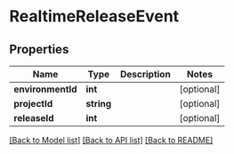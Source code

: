 # RealtimeReleaseEvent

## Properties
Name | Type | Description | Notes
------------ | ------------- | ------------- | -------------
**environmentId** | **int** |  | [optional] 
**projectId** | **string** |  | [optional] 
**releaseId** | **int** |  | [optional] 

[[Back to Model list]](../README.md#documentation-for-models) [[Back to API list]](../README.md#documentation-for-api-endpoints) [[Back to README]](../README.md)


